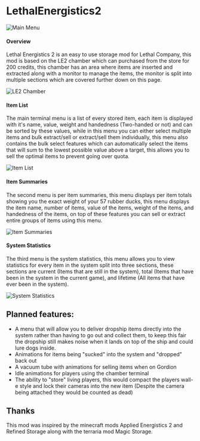 # LethalEnergistics2

![Main Menu](https://github.com/user-attachments/assets/7c399931-c2e3-4872-83bd-76f6c8b12180)



#### Overview

Lethal Energistics 2 is an easy to use storage mod for Lethal Company, this mod is based on the LE2 chamber which can purchased from the store for 200 credits, this chamber has an area where items are inserted and extracted along with a monitor to manage the items, the monitor is split into multiple sections which are covered further down on this page.

![LE2 Chamber](https://github.com/user-attachments/assets/688feb98-9a72-4dca-bd8d-00bcc5b7be5f)



#### Item List
The main terminal menu is a list of every stored item, each item is displayed with it's name, value, weight and handedness (Two-handed or not) and can be sorted by these values, while in this menu you can either select multiple items and bulk extract/sell or extract/sell them individually, this menu also contains the bulk select features which can automatically select the items that will sum to the lowest possible value above a target, this allows you to sell the optimal items to prevent going over quota.

![Item List](https://github.com/user-attachments/assets/a92ec655-e7ab-4979-96ee-fb103c909613)



#### Item Summaries
The second menu is per item summaries, this menu displays per item totals showing you the exact weight of your 57 rubber ducks, this menu displays the item name, number of items, value of the items, weight of the items, and handedness of the items, on top of these features you can sell or extract entire groups of items using this menu.

![Item Summaries](https://github.com/user-attachments/assets/161659d0-b996-440d-8e30-5f477f9ef165)



#### System Statistics
The third menu is the system statistics, this menu allows you to view statistics for every item in the system split into three sections, these sections are current (Items that are still in the system), total (Items that have been in the system in the current game), and lifetime (All items that have ever been in the system).

![System Statistics](https://github.com/user-attachments/assets/e4ffbe9f-3739-4646-b0c5-fbc5760abcce)



## Planned features:
- A menu that will allow you to deliver dropship items directly into the system rather than having to go out and collect them, to keep this fair the dropship still makes noise when it lands on top of the ship and could lure dogs inside.
- Animations for items being "sucked" into the system and "dropped" back out
- A vacuum tube with animations for selling items when on Gordion
- Idle animations for players using the chamber terminal
- The ability to "store" living players, this would compact the players wall-e style and lock their cameras into the new item (Despite the camera being attached they would be counted as dead)

## Thanks
This mod was inspired by the minecraft mods Applied Energistics 2 and Refined Storage along with the terraria mod Magic Storage.
